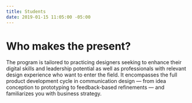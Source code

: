 ```yaml
---
title: Students
date: 2019-01-15 11:05:00 -05:00
---
```


# Who makes the present?

The program is tailored to practicing designers seeking to enhance their digital skills and leadership potential as well as professionals with relevant design experience who want to enter the field. It encompasses the full product development cycle in communication design — from idea conception to prototyping to feedback-based refinements — and familiarizes you with business strategy.